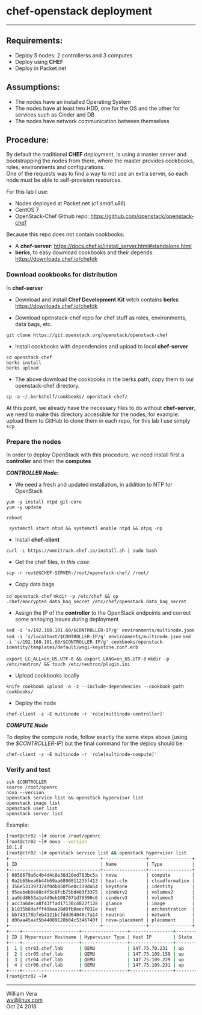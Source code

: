 # chef-openstack deployment
___

## Requirements:  

* Deploy 5 nodes: 2 controllerss and 3 computes
* Deploy using **CHEF**
* Deploy in Packet.net


## Assumptions:  

* The nodes have an installed Operating System
* The nodes have at least two HDD, one for the OS and the other for services such as Cinder and DB
* The nodes have network communication between themselves

## Procedure:  

By default the traditional **CHEF** deployment, is using a master server and bootstrapping the nodes from there, where the master provides cookbooks, roles, environments and configurations.  
One of the requests was to find a way to not use an extra server, so each node must be able to self-provision resources.

For this lab I use:

* Nodes deployed at Packet.net (*c1.small.x86*)  
* CentOS 7   
* OpenStack-Chef Github repo: https://github.com/openstack/openstack-chef  

Because this repo does not contain cookbooks:

* A **chef-server**: https://docs.chef.io/install_server.html#standalone.html  
* **berks**, to easy download cookbooks and their depends: https://downloads.chef.io/chefdk  

### Download cookbooks for distribution

In **chef-server**

* Download and install **Chef Development Kit** witch contains **berks**: https://downloads.chef.io/chefdk  

* Download openstack-chef repo for chef stuff as roles, environments, data bags, etc.

`git clone https://git.openstack.org/openstack/openstack-chef`

* Install cookbooks with dependencies and upload to local **chef-server**

`cd openstack-chef`  
`berks install`  
`berks upload`  

* The above download the cookbooks in the berks path, copy them to our openstack-chef directory.

`cp -a ~/.berkshelf/cookbooks/ openstack-chef/`

At this point, we already have the necessary files to do without **chef-server**, we need to make this directory accessible for the nodes, for example: upload them to GitHub to clone them in each repo, for this lab I use simply `scp`

### Prepare the nodes

In order to deploy OpenStack with this procedure, we need install first a **controller** and then the **computes**

_**CONTROLLER Node:**_

* We need a fresh and updated installation, in addition to NTP for OpenStack

`yum -y install ntpd git-core`  
`yum -y update`  

`reboot`

` systemctl start ntpd && systemctl enable ntpd && ntpq -np`

* Install **chef-client**

`curl -L https://omnitruck.chef.io/install.sh | sudo bash`

* Get the chef files, *in this case*:

`scp -r root@$CHEF-SERVER:/root/openstack-chef/ /root/`
 
*  Copy data bags
 
`cd openstack-chef`
`mkdir -p /etc/chef && cp .chef/encrypted_data_bag_secret /etc/chef/openstack_data_bag_secret`
 
* Assign the IP of the **controller** to the OpenStack endpoints and correct some annoying issues during deployment

`sed -i 's/192.168.101.60/$CONTROLLER-IP/g' environments/multinode.json`
`sed -i 's/localhost/$CONTROLLER-IP/g' environments/multinode.json`
`sed -i 's/192.168.101.60/$CONTROLLER-IP/g' cookbooks/openstack-identity/templates/default/wsgi-keystone.conf.erb`
 
`export LC_ALL=en_US.UTF-8 && export LANG=en_US.UTF-8`
`mkdir -p /etc/neutron/ && touch /etc/neutron/plugin.ini`

* Upload cookbooks locally

`knife cookbook upload -a -z --include-dependencies --cookbook-path cookbooks/`

* Deploy the node

`chef-client -z -E multinode -r 'role[multinode-controller]'`
 
_**COMPUTE Node**_ 

To deploy the compute node, follow exactly the same steps above (using the *$CONTROLLER-IP*) but the final command for the deploy should be:

`chef-client -z -E multinode -r 'role[multinode-compute]'`

### Verify and test

`ssh $CONTROLLER`  
`source /root/openrc`  
`nova --version`  
`openstack service list && openstack hypervisor list`  
`openstack image list`  
`openstack user list`  
`openstack server list`  

Example:

```bash
[root@ctr02 ~]# source /root/openrc
[root@ctr02 ~]# nova --version
10.1.0
[root@ctr02 ~]# openstack service list && openstack hypervisor list
+----------------------------------+----------------+----------------+
| ID                               | Name           | Type           |
+----------------------------------+----------------+----------------+
| 0858679a0c4b4d4c8e38d20ed783bc5a | nova           | compute        |
| 0a2b65bea6b44b69aa6890811235f413 | heat-cfn       | cloudformation |
| 356e531397374f0db450f6e8c339da54 | keystone       | identity       |
| 95eebeb0e80c4f3c8fcb75bd483f3375 | cinderv2       | volumev2       |
| aa9bd8653a1e4d9eb1087071d79590c6 | cinderv3       | volumev3       |
| acc3a6deca8f43ffad17130c4822f128 | glance         | image          |
| b1835b8dafff49baa28d0fb0eecf831e | heat           | orchestration  |
| bb743178bfeb4121bcfddd64048c7a14 | neutron        | network        |
| d06aa45aaf5b44089128b04c5346740f | nova-placement | placement      |
+----------------------------------+----------------+----------------+
+----+---------------------+-----------------+----------------+-------+
| ID | Hypervisor Hostname | Hypervisor Type | Host IP        | State |
+----+---------------------+-----------------+----------------+-------+
|  1 | ctr03.chef.lab      | QEMU            | 147.75.70.231  | up    |
|  2 | ctr05.chef.lab      | QEMU            | 147.75.109.159 | up    |
|  3 | ctr04.chef.lab      | QEMU            | 147.75.109.229 | up    |
|  4 | ctr06.chef.lab      | QEMU            | 147.75.109.231 | up    |
+----+---------------------+-----------------+----------------+-------+
[root@ctr02 ~]#
```

___

William Vera  
<wv@linux.com>  
Oct 24 2018

